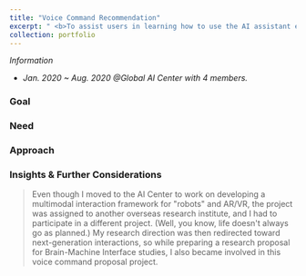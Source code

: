 ```yaml
---
title: "Voice Command Recommendation"
excerpt: " <b>To assist users in learning how to use the AI assistant effectively.</b>"
collection: portfolio
---
```

<!-- <br/><img src='/images/500x300.png'> -->

_Information_
* _Jan. 2020 ~ Aug. 2020 @Global AI Center with 4 members._

### Goal

### Need

### Approach

### Insights & Further Considerations

> Even though I moved to the AI Center to work on developing a multimodal interaction framework for "robots" and AR/VR, the project was assigned to another overseas research institute, and I had to participate in a different project. (Well, you know, life doesn't always go as planned.) My research direction was then redirected toward next-generation interactions, so while preparing a research proposal for Brain-Machine Interface studies, I also became involved in this voice command proposal project.
